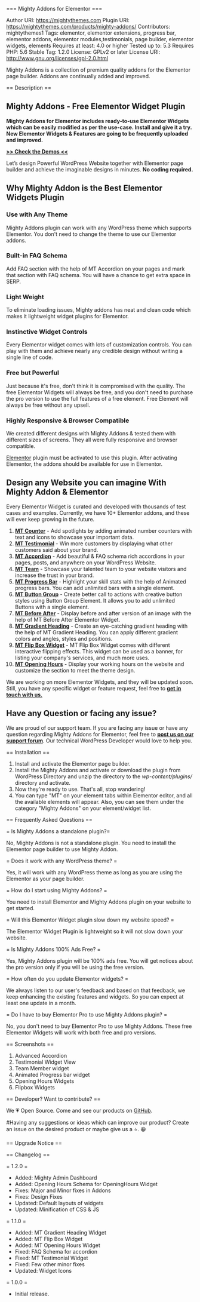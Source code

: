 === Mighty Addons for Elementor ===

Author URI: https://mightythemes.com
Plugin URI: https://mightythemes.com/products/mighty-addons/
Contributors: mightythemes1
Tags: elementor, elementor extensions, progress bar, elementor addons, elementor modules,testimonials, page builder, elementor widgets, elements
Requires at least: 4.0 or higher
Tested up to: 5.3
Requires PHP: 5.6
Stable Tag: 1.2.0
License: GPLv2 or later
License URI: http://www.gnu.org/licenses/gpl-2.0.html

Mighty Addons is a collection of premium quality addons for the Elementor page builder. Addons are continually added and improved.

== Description ==
## Mighty Addons - Free Elementor Widget Plugin
**Mighty Addons for Elementor includes ready-to-use Elementor Widgets which can be easily modified as per the use-case. Install and give it a try. New Elementor Widgets & Features are going to be frequently uploaded and improved.**

[**>> Check the Demos <<**](https://mightythemes.com/products/mighty-addons/)

Let’s design Powerful WordPress Website together with Elementor page builder and achieve the imaginable designs in minutes. **No coding required.**
## Why Mighty Addon is the Best Elementor Widgets Plugin
### Use with Any Theme
Mighty Addons plugin can work with any WordPress theme which supports Elementor. You don't need to change the theme to use our Elementor addons.

### Built-in FAQ Schema
Add FAQ section with the help of MT Accordion on your pages and mark that section with FAQ schema. You will have a chance to get extra space in SERP. 

### Light Weight
To eliminate loading issues, Mighty addons has neat and clean code which makes it lightweight widget plugins for Elementor.

### Instinctive Widget Controls
Every Elementor widget comes with lots of customization controls. You can play with them and achieve nearly any credible design without writing a single line of code.

### Free but Powerful
Just because it's free, don't think it is compromised with the quality. The free Elementor Widgets will always be free, and you don't need to purchase the pro version to use the full features of a free element. Free Element will always be free without any upsell.

### Highly Responsive & Browser Compatible
We created different designs with Mighty Addons & tested them with different sizes of screens. They all were fully responsive and browser compatible. 

<a href="https://wordpress.org/plugins/elementor/" rel="nofollow">Elementor</a> plugin must be activated to use this plugin. After activating Elementor, the addons should be available for use in Elementor.

## Design any Website you can imagine With Mighty Addon & Elementor
Every Elementor Widget is curated and developed with thousands of test cases and examples. Currently, we have 10+ Elementor addons, and these will ever keep growing in the future.
1. **[MT Counter](https://demo.mightythemes.com/mighty-addons/mt-counter/)** - Add spotlights by adding animated number counters with text and icons to showcase your important data.
2. **[MT Testimonial](https://demo.mightythemes.com/mighty-addons/mt-testimonial/)** - Win more customers by displaying what other customers said about your brand. 
3. **[MT Accordion](https://demo.mightythemes.com/mighty-addons/mt-accordion/)** - Add beautiful & FAQ schema rich accordions in your pages, posts, and anywhere on your WordPress Website.
4. **[MT Team](https://demo.mightythemes.com/mighty-addons/mt-team/)** - Showcase your talented team to your website visitors and increase the trust in your brand.
5. **[MT Progress Bar](https://demo.mightythemes.com/mighty-addons/mt-progress-bar/)** - Highlight your skill stats with the help of Animated progress bars. You can add unlimited bars with a single element. 
6. **[MT Button Group](https://demo.mightythemes.com/mighty-addons/mt-button-group/)** - Create better call to actions with creative button styles using Button Group Element. It allows you to add unlimited Buttons with a single element. 
7. **[MT Before After](https://demo.mightythemes.com/mighty-addons/mt-before-after/)** - Display before and after version of an image with the help of MT Before After Elementor Widget. 
8. **[MT Gradient Heading](https://demo.mightythemes.com/mighty-addons/mt-gradient-heading/)** - Create an eye-catching gradient heading with the help of MT Gradient Heading. You can apply different gradient colors and angles, styles and positions. 
9. **[MT Flip Box Widget](https://demo.mightythemes.com/mighty-addons/mt-flip-box/)** - MT Flip Box Widget comes with different interactive flipping effects. This widget can be used as a banner, for listing your company's services, and much more uses.
10. **[MT Opening Hours](https://demo.mightythemes.com/mighty-addons/mt-opening-hours/)** - Display your working hours on the website and customize the section to meet the theme design. 

We are working on more Elementor Widgets, and they will be updated soon. Still, you have any specific widget or feature request, feel free to **[get in touch with us.](https://mightythemes.com/contact/)** 

## Have any Question or facing any issue?
We are proud of our support team. If you are facing any issue or have any question regarding Mighty Addons for Elementor, feel free to **[post us on our support forum](https://mightythemes.com/support/c/mighty-addons/)**. Our technical WordPress Developer would love to help you. 

== Installation ==

1. Install and activate the Elementor page builder.
2. Install the Mighty Addons and activate or download the plugin from WordPress Directory and unzip the directory to the *wp-content/plugins/* directory and activate.
3. Now they're ready to use. That's all, stop wandering!
4. You can type "MT" on your element tabs within Elementor editor, and all the available elements will appear.
Also, you can see them under the category "Mighty Addons" on your element/widget list.

== Frequently Asked Questions ==

= Is Mighty Addons a standalone plugin?=

No, Mighty Addons is not a standalone plugin. You need to install the Elementor page builder to use Mighty Addon.

= Does it work with any WordPress theme? =

Yes, it will work with any WordPress theme as long as you are using the Elementor as your page builder.

= How do I start using Mighty Addons? =

You need to install Elementor and Mighty Addons plugin on your website to get started.

= Will this Elementor Widget plugin slow down my website speed? =

The Elementor Widget Plugin is lightweight so it will not slow down your website.

= Is Mighty Addons 100% Ads Free? =

Yes, Mighty Addons plugin will be 100% ads free. You will get notices about the pro version only if you will be using the free version.

= How often do you update Elementor widgets? =

We always listen to our user's feedback and based on that feedback, we keep enhancing the existing features and widgets. So you can expect at least one update in a month.

= Do I have to buy Elementor Pro to use Mighty Addons plugin? =

No, you don't need to buy Elementor Pro to use Mighty Addons. These free Elementor Widgets will work with both free and pro versions.

== Screenshots == 
1. Advanced Accordion
2. Testimonial Widget View
3. Team Member widget
4. Animated Progress bar widget
5. Opening Hours Widgets
6. Flipbox Widgets

== Developer? Want to contribute? ==

We 💗 Open Source. Come and see our products on <a href="https://github.com/mightythemes/" title="MightyThemes on GitHub">GitHub</a>.

#Having any suggestions or ideas which can improve our product?
Create an issue on the desired product or maybe give us a ⭐. 😀

== Upgrade Notice ==


== Changelog ==

= 1.2.0 =
* Added: Mighty Admin Dashboard
* Added: Opening Hours Schema for OpeningHours Widget
* Fixes: Major and Minor fixes in Addons
* Fixes: Design Fixes
* Updated: Default layouts of widgets
* Updated: Minification of CSS & JS

= 1.1.0 =
* Added: MT Gradient Heading Widget
* Added: MT Flip Box Widget
* Added: MT Opening Hours Widget
* Fixed: FAQ Schema for accordion
* Fixed: MT Testimonial Widget
* Fixed: Few other minor fixes
* Updated: Widget Icons

= 1.0.0 =
* Initial release.